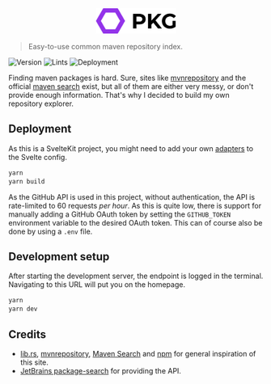<center><img src="https://github.com/SlagHoedje/pkg/blob/master/static/logo.svg?raw=true" height="50" /></center>

> Easy-to-use common maven repository index.

![Version](https://img.shields.io/github/package-json/v/SlagHoedje/pkg?style=flat-square)
![Lints](https://img.shields.io/github/checks-status/SlagHoedje/pkg/master?style=flat-square)
![Deployment](https://img.shields.io/badge/deployed%20on-vercel-black?style=flat-square)

Finding maven packages is hard. Sure, sites like [mvnrepository](https://mvnrepository.com) and the official [maven search](https://search.maven.org) exist, but all of them are either very messy, or don't provide enough information. That's why I decided to build my own repository explorer.

## Deployment

As this is a SvelteKit project, you might need to add your own [adapters](https://kit.svelte.dev/docs#adapters) to the Svelte config.

```sh
yarn
yarn build
```

As the GitHub API is used in this project, without authentication, the API is rate-limited to 60 requests _per hour_. As this is quite low, there is support for manually adding
a GitHub OAuth token by setting the `GITHUB_TOKEN` environment variable to the desired OAuth token. This can of course also be done by using a `.env` file.

## Development setup

After starting the development server, the endpoint is logged in the terminal. Navigating to this URL will put you on the homepage.

```sh
yarn
yarn dev
```

## Credits

-   [lib.rs](https://lib.rs/), [mvnrepository](https://mvnrepository.com), [Maven Search](https://search.maven.org) and [npm](https://npmjs.org) for general inspiration of this site.
-   [JetBrains package-search](https://package-search.jetbrains.com/) for providing the API.
